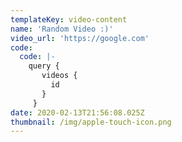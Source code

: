 ```yaml
---
templateKey: video-content
name: 'Random Video :)'
video_url: 'https://google.com'
code:
  code: |-
    query {
       videos {
         id
       }
     }
date: 2020-02-13T21:56:08.025Z
thumbnail: /img/apple-touch-icon.png
---
```


